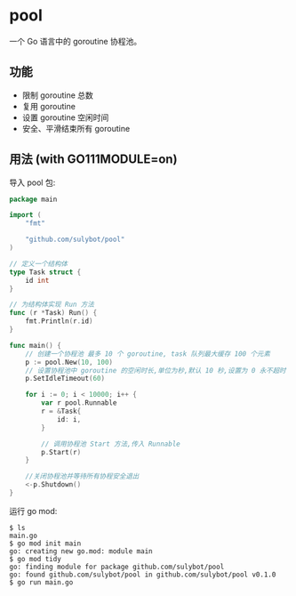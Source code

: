 # pool
一个 Go 语言中的 goroutine 协程池。

## 功能
- 限制 goroutine 总数
- 复用 goroutine
- 设置 goroutine 空闲时间
- 安全、平滑结束所有 goroutine

## 用法 (with GO111MODULE=on)
导入 pool 包:
```go
package main

import (
	"fmt"

	"github.com/sulybot/pool"
)

// 定义一个结构体
type Task struct {
	id int
}

// 为结构体实现 Run 方法
func (r *Task) Run() {
	fmt.Println(r.id)
}

func main() {
	// 创建一个协程池 最多 10 个 goroutine, task 队列最大缓存 100 个元素
	p := pool.New(10, 100)
	// 设置协程池中 goroutine 的空闲时长,单位为秒,默认 10 秒,设置为 0 永不超时
	p.SetIdleTimeout(60)

	for i := 0; i < 10000; i++ {
		var r pool.Runnable
		r = &Task{
			id: i,
		}

		// 调用协程池 Start 方法,传入 Runnable
		p.Start(r)
	}

	//关闭协程池并等待所有协程安全退出
	<-p.Shutdown()
}
```
运行 go mod:
```
$ ls
main.go
$ go mod init main
go: creating new go.mod: module main
$ go mod tidy
go: finding module for package github.com/sulybot/pool
go: found github.com/sulybot/pool in github.com/sulybot/pool v0.1.0
$ go run main.go
```
